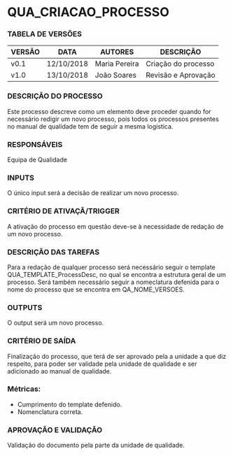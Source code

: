 # QUA_CRIACAO_PROCESSO

### **TABELA DE VERSÕES**
| VERSÃO | DATA | AUTORES | DESCRIÇÃO |
|-|-|-|-|
| v0.1 | 12/10/2018 | Maria Pereira | Criação do processo |
| v1.0 | 13/10/2018 | João Soares | Revisão e Aprovação

### **DESCRIÇÃO DO PROCESSO**
Este processo descreve como um elemento deve proceder quando for necessário redigir um novo processo, pois todos os processos presentes no manual de qualidade tem de seguir a mesma logística.

### **RESPONSÁVEIS**

Equipa de Qualidade

### **INPUTS**
O único input será a decisão de realizar um novo processo.

### **CRITÉRIO DE ATIVAÇÃ/TRIGGER**
A ativação do processo em questão deve-se à necessidade de redação de um novo processo.

### **DESCRIÇÃO DAS TAREFAS**
Para a redação de qualquer processo será necessário seguir o template QUA_TEMPLATE_ProcessDesc, no qual se encontra a estrutura geral de um processo. Será também necessário seguir a nomeclatura defenida para o nome do processo que se encontra em QA_NOME_VERSOES.

### **OUTPUTS**
O output será um novo processo.

### **CRITÉRIO DE SAÍDA**
Finalização do processo, que terá de ser aprovado pela a unidade a que diz respeito, para poder ser validade pela unidade de qualidade e ser adicionado ao manual de qualidade.

### **Métricas:**
* Cumprimento do template defenido.
* Nomenclatura correta.

### **APROVAÇÃO E VALIDAÇÃO**
Validação do documento pela parte da unidade de qualidade.
